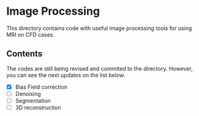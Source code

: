 # Image Processing

This directory contains code with useful image processing tools for using MRI on CFD cases.


## Contents

The codes are still being revised and commited to the directory. However, you can see the next updates on the list below.

- [x] Bias Field correction
- [ ] Denoising
- [ ] Segmentation
- [ ] 3D reconstruction
